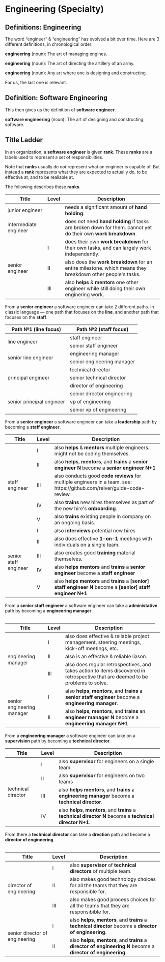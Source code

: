 # Engineering (Specialty)

## Definitions: Engineering

The word “engineer” & “engineering” has evolved a bit over time.
Here are 3 different definitions, in chronological order:

**engineering** (noun): The art of managing engines.

**engineering** (noun): The art of directing the artillery of an army.

**engineering** (noun): Any art where one is designing and constructing.

For us, the last one is relevant.

## Definition: Software Engineering

This then gives us the definition of **software engineer**.

**software engineering** (noun): The art of designing and constructing software.

## Title Ladder

In an organization, a **software engineer** is given **rank**.
These **ranks** are a labels used to represent a set of responsibilities.

Note that **ranks** usually do _not_ represent what an engineer is capable of.
But instead a **rank** represents what they are expected to actually do, to be effective at, and to be realiable at.

The following describes these **ranks**.

<table>
	<thead>
		<tr>
			<th>Title</th>
			<th>Level</th>
			<th>Description</th>
		</td>
	</thead>
	<tbody>
		<tr>
			<td>junior engineer</td>
			<td></td>
			<td>needs a significant amount of <strong>hand holding</strong>.</td>
		</tr>
		<tr>
			<td>intermediate engineer</td>
			<td></td>
			<td>does <em>not</em> need <strong>hand holding</strong> if tasks are broken down for them. cannot yet do their own <strong>work breakdown</strong>.</td>
		</tr>
		<tr>
			<td rowspan="3">senior engineer</td>
			<td>Ⅰ</td>
			<td>does their own <strong>work breakdown</strong> for their own tasks, and can largely work independently.</td>
		</tr>
		<tr>
			<td>Ⅱ</td>
			<td>also does the <strong>work breakdown</strong> for an entire milestone. which means they breakdown other people's tasks.</td>
		</tr>
		<tr>
			<td>Ⅲ</td>
			<td>also <strong>helps</strong> & <strong>mentors</strong> one other engineer while still doing their own enginering work.</td>
		</tr>
	</tbody>
</table>

From a **senior engineer** a software engineer can take 2 different paths.
In classic language — one path that focuses on the **line**, and another path that focuses on the **staff**.

<table>
	<thead>
		<tr>
			<th>Path №1 (<strong>line</strong> focus)</td>
			<th>Path №2 (<strong>staff</strong> focus)</th>
		</tr>
	</thead>
	<tbody>
		<tr>
			<td rowspan="2">line engineer</td>
			<td>staff engineer</td>
		</tr>
		<tr>
			<td>senior staff engineer</td>
		</tr>
		<tr>
			<td rowspan="2">senior line engineer</td>
			<td>engineering manager</td>
		</tr>
		<tr>
			<td>senior engineering manager</td>
		</tr>
		<tr>
			<td rowspan="3">principal engineer</td>
			<td>technical director</td>
		</tr>
		<tr>
			<td>senior technical director</td>
		</tr>
		<tr>
			<td>director of engineering</td>
		</tr>
		<tr>
			<td rowspan="3">senior principal engineer</td>
			<td>senior director engineering</td>
		</tr>
		<tr>
			<td>vp of engineering</td>
		</tr>
		<tr>
			<td>senior vp of engineering</td>
		</tr>
	</tbody>
</table>

From a **senior engineer** a software engineer can take a **leadership** path by becoming a **staff engineer**.

<table>
	<thead>
		<tr>
			<th>Title</th>
			<th>Level</th>
			<th>Description</th>
		</td>
	</thead>
	<tbody>
		<tr>
			<td rowspan="5">staff engineer</td>
			<td>Ⅰ</td>
			<td>also <strong>helps</strong> & <strong>mentors</strong> multiple engineers. might not be coding themselves.</td>
		</tr>
		<tr>
			<td>Ⅱ</td>
			<td>also <strong>helps</strong>, <strong>mentors</strong>, and <strong>trains</strong> a <strong>senior engineer N</strong> become a <strong>senior engineer N+1</strong></td>
		</tr>
		<tr>
			<td>Ⅲ</td>
			<td>also conducts good <strong>code reviews</strong> for multiple engineers in a team. see: https://github.com/reiver/guide-code-review</td>
		</tr>
		<tr>
			<td>Ⅳ</td>
			<td>also <strong>trains</strong> new hires themselves as part of the new hire's <strong>onboarding</strong>.</td>
		</tr>
		<tr>
			<td>Ⅴ</td>
			<td>also <strong>trains</strong> existing people in company on an ongoing basis.</td>
		</tr>
		<tr>
			<td rowspan="5">senior staff engineer</td>
			<td>Ⅰ</td>
			<td>also <strong>interviews</strong> potential new hires</td>
		</tr>
		<tr>
			<td>Ⅱ</td>
			<td>also does effective <strong>1-on-1</strong> meetings with individuals on a single team.</td>
		</tr>
		<tr>
			<td>Ⅲ</td>
			<td>also creates good <strong>training</strong> material themselves.</td>
		</tr>
		<tr>
			<td>Ⅳ</td>
			<td>also <strong>helps</strong> <strong>mentors</strong> and <strong>trains</strong> a <strong>senior engineer</strong> become a <strong>staff engineer</strong></td>
		</tr>
		<tr>
			<td>Ⅴ</td>
			<td>also <strong>helps</strong> <strong>mentors</strong> and <strong>trains</strong> a <strong>[senior] staff engineer N</strong> become a <strong>[senior] staff engineer N+1</strong></td>
		</tr>
	</tbody>
<table>
	
From a **senior staff engineer** a software engineer can take a **administative** path by becoming a **engineering manager**.

<table>
	<thead>
		<tr>
			<th>Title</th>
			<th>Level</th>
			<th>Description</th>
		</td>
	</thead>
	<tbody>
		<tr>
			<td rowspan="3">engineering manager</td>
			<td>Ⅰ</td>
			<td>also does effective & reliable project management, steering meetings, kick-off meetings, etc.</td>
		</tr>
		<tr>
			<td>Ⅱ</td>
			<td>also is an effective & reliable liason.</td>
		</tr>
		<tr>
			<td>Ⅲ</td>
			<td>also does regular retrospectives, and takes action to items discovered in retrospective that are deemed to be problems to solve.</td>
		</tr>
		<tr>
			<td rowspan="2">senior engineering manager</td>
			<td>Ⅰ</td>
			<td>also <strong>helps</strong>, <strong>mentors</strong>, and <strong>trains</strong> a <strong>senior staff engineer</strong> become a <strong>engineering manager</strong>.</td>
		</tr>
		<tr>
			<td>Ⅱ</td>
			<td>also <strong>helps</strong>, <strong>mentors</strong>, and <strong>trains</strong> an <strong>engineer manager N</strong> become a <strong>engineering manager N+1</strong><td>
		</tr>
	</tbody>
</table>

From a **engineering manager** a software engineer can take on a **supervision** path by becoming a **technical director**.

<table>
	<thead>
		<tr>
			<th>Title</th>
			<th>Level</th>
			<th>Description</th>
		</td>
	</thead>
	<tbody>
		<tr>
			<td rowspan="4">technical director</td>
			<td>Ⅰ</td>
			<td>also <strong>supervisor</strong> for engineers on a single team.</td>
		</tr>
		<tr>
			<td>Ⅱ</td>
			<td>also <strong>supervisor</strong> for engineers on two teams</td>
		</tr>
		<tr>
			<td>Ⅲ</td>
			<td>also <strong>helps</strong> <strong>mentors</strong>, and <strong>trains</strong> a <strong>engineering manager</strong> become a <strong>technical director</strong>.</td>
		</tr>
		<tr>
			<td>Ⅳ</td>
			<td>also <strong>helps</strong>, <strong>mentors</strong>, and <strong>trains</strong> a <strong>technical director N</strong> become a <strong>technical director N+1</strong>.</td>
		</tr>
	</tbody>
<table>

From there a **technical director** can take a **drection** path and become a **director of engineering**.

<table>
	<thead>
		<tr>
			<th>Title</th>
			<th>Level</th>
			<th>Description</th>
		</td>
	</thead>
	<tbody>
		<tr>
			<td rowspan="3">director of engineering</td>
			<td>Ⅰ</td>
			<td>also <strong>supervisor</strong> of <strong>technical directors</strong> of multiple team.</td>
		</tr>
		<tr>
			<td>Ⅱ</td>
			<td>also makes good technology choices for all the teams that they are responsible for.</td>
		</tr>
		<tr>
			<td>Ⅲ</td>
			<td>also makes good process choices for all the teams that they are responsibible for.</td>
		</tr>
		<tr>
			<td rowspan="2">senior director of engineering</td>
			<td>Ⅰ</td>
			<td>also <strong>helps</strong>, <strong>mentors</strong>, and <strong>trains</strong> a <strong>technical director</strong> become a <strong>director of engineering</strong>.</td>
		</tr>
			<tr>
			<td>Ⅱ</td>
			<td>also <strong>helps</strong>, <strong>mentors</strong>, and <strong>trains</strong> a <strong>director of engineering N</strong> become a <strong>director of engineering</strong>.</td>
		</tr>
	</tbody>
</table>
